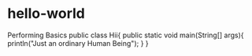 # hello-world
Performing  Basics
public class Hii{
    public static void main(String[] args){
        println("Just an ordinary Human Being");
    }
}
